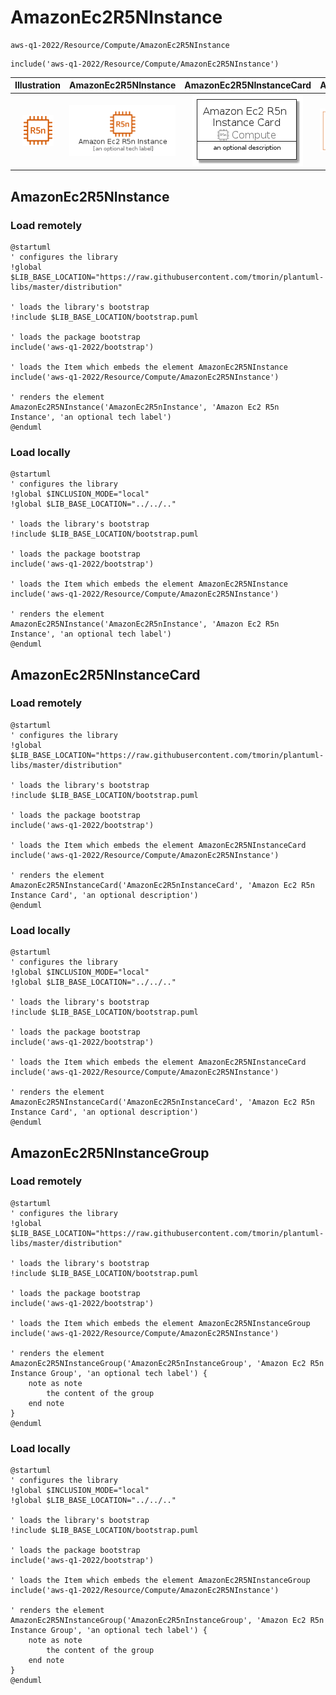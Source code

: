 # AmazonEc2R5NInstance


```text
aws-q1-2022/Resource/Compute/AmazonEc2R5NInstance
```

```text
include('aws-q1-2022/Resource/Compute/AmazonEc2R5NInstance')
```



| Illustration | AmazonEc2R5NInstance | AmazonEc2R5NInstanceCard | AmazonEc2R5NInstanceGroup |
| :---: | :---: | :---: | :---: |
| ![illustration for Illustration](../../../aws-q1-2022/Resource/Compute/AmazonEc2R5NInstance.png) | ![illustration for AmazonEc2R5NInstance](../../../aws-q1-2022/Resource/Compute/AmazonEc2R5NInstance.Local.png) | ![illustration for AmazonEc2R5NInstanceCard](../../../aws-q1-2022/Resource/Compute/AmazonEc2R5NInstanceCard.Local.png) | ![illustration for AmazonEc2R5NInstanceGroup](../../../aws-q1-2022/Resource/Compute/AmazonEc2R5NInstanceGroup.Local.png) |




## AmazonEc2R5NInstance

### Load remotely
```plantuml
@startuml
' configures the library
!global $LIB_BASE_LOCATION="https://raw.githubusercontent.com/tmorin/plantuml-libs/master/distribution"

' loads the library's bootstrap
!include $LIB_BASE_LOCATION/bootstrap.puml

' loads the package bootstrap
include('aws-q1-2022/bootstrap')

' loads the Item which embeds the element AmazonEc2R5NInstance
include('aws-q1-2022/Resource/Compute/AmazonEc2R5NInstance')

' renders the element
AmazonEc2R5NInstance('AmazonEc2R5nInstance', 'Amazon Ec2 R5n Instance', 'an optional tech label')
@enduml
```

### Load locally
```plantuml
@startuml
' configures the library
!global $INCLUSION_MODE="local"
!global $LIB_BASE_LOCATION="../../.."

' loads the library's bootstrap
!include $LIB_BASE_LOCATION/bootstrap.puml

' loads the package bootstrap
include('aws-q1-2022/bootstrap')

' loads the Item which embeds the element AmazonEc2R5NInstance
include('aws-q1-2022/Resource/Compute/AmazonEc2R5NInstance')

' renders the element
AmazonEc2R5NInstance('AmazonEc2R5nInstance', 'Amazon Ec2 R5n Instance', 'an optional tech label')
@enduml
```

## AmazonEc2R5NInstanceCard

### Load remotely
```plantuml
@startuml
' configures the library
!global $LIB_BASE_LOCATION="https://raw.githubusercontent.com/tmorin/plantuml-libs/master/distribution"

' loads the library's bootstrap
!include $LIB_BASE_LOCATION/bootstrap.puml

' loads the package bootstrap
include('aws-q1-2022/bootstrap')

' loads the Item which embeds the element AmazonEc2R5NInstanceCard
include('aws-q1-2022/Resource/Compute/AmazonEc2R5NInstance')

' renders the element
AmazonEc2R5NInstanceCard('AmazonEc2R5nInstanceCard', 'Amazon Ec2 R5n Instance Card', 'an optional description')
@enduml
```

### Load locally
```plantuml
@startuml
' configures the library
!global $INCLUSION_MODE="local"
!global $LIB_BASE_LOCATION="../../.."

' loads the library's bootstrap
!include $LIB_BASE_LOCATION/bootstrap.puml

' loads the package bootstrap
include('aws-q1-2022/bootstrap')

' loads the Item which embeds the element AmazonEc2R5NInstanceCard
include('aws-q1-2022/Resource/Compute/AmazonEc2R5NInstance')

' renders the element
AmazonEc2R5NInstanceCard('AmazonEc2R5nInstanceCard', 'Amazon Ec2 R5n Instance Card', 'an optional description')
@enduml
```

## AmazonEc2R5NInstanceGroup

### Load remotely
```plantuml
@startuml
' configures the library
!global $LIB_BASE_LOCATION="https://raw.githubusercontent.com/tmorin/plantuml-libs/master/distribution"

' loads the library's bootstrap
!include $LIB_BASE_LOCATION/bootstrap.puml

' loads the package bootstrap
include('aws-q1-2022/bootstrap')

' loads the Item which embeds the element AmazonEc2R5NInstanceGroup
include('aws-q1-2022/Resource/Compute/AmazonEc2R5NInstance')

' renders the element
AmazonEc2R5NInstanceGroup('AmazonEc2R5nInstanceGroup', 'Amazon Ec2 R5n Instance Group', 'an optional tech label') {
    note as note
        the content of the group
    end note
}
@enduml
```

### Load locally
```plantuml
@startuml
' configures the library
!global $INCLUSION_MODE="local"
!global $LIB_BASE_LOCATION="../../.."

' loads the library's bootstrap
!include $LIB_BASE_LOCATION/bootstrap.puml

' loads the package bootstrap
include('aws-q1-2022/bootstrap')

' loads the Item which embeds the element AmazonEc2R5NInstanceGroup
include('aws-q1-2022/Resource/Compute/AmazonEc2R5NInstance')

' renders the element
AmazonEc2R5NInstanceGroup('AmazonEc2R5nInstanceGroup', 'Amazon Ec2 R5n Instance Group', 'an optional tech label') {
    note as note
        the content of the group
    end note
}
@enduml
```

